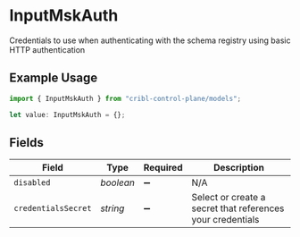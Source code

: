 # InputMskAuth

Credentials to use when authenticating with the schema registry using basic HTTP authentication

## Example Usage

```typescript
import { InputMskAuth } from "cribl-control-plane/models";

let value: InputMskAuth = {};
```

## Fields

| Field                                                      | Type                                                       | Required                                                   | Description                                                |
| ---------------------------------------------------------- | ---------------------------------------------------------- | ---------------------------------------------------------- | ---------------------------------------------------------- |
| `disabled`                                                 | *boolean*                                                  | :heavy_minus_sign:                                         | N/A                                                        |
| `credentialsSecret`                                        | *string*                                                   | :heavy_minus_sign:                                         | Select or create a secret that references your credentials |